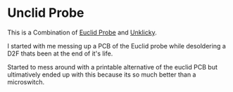 # Unclid Probe

This is a Combination of [Euclid Probe](https://euclidprobe.github.io/) and [Unklicky](https://github.com/majarspeed/Unklicky). 

I started with me messing up a PCB of the Euclid probe while desoldering a D2F thats been at the end of it's life.

Started to mess around with a printable alternative of the euclid PCB but ultimatively ended up with this because its so much better than a microswitch.


